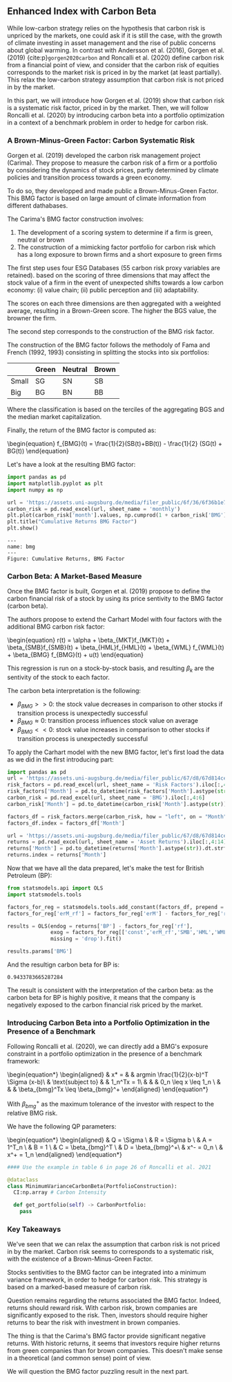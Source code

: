## Enhanced Index with Carbon Beta

While low-carbon strategy relies on the hypothesis that carbon risk is unpriced by the markets, one could ask if it is still the case, with the growth of climate investing in asset management and the rise of public concerns about global warming. In contrast with Andersson et al. (2016), Gorgen et al. (2019) {cite:p}`gorgen2020carbon` and Roncalli et al. (2020) define carbon risk from a financial point of view, and consider that the carbon risk of equities corresponds to the market risk is priced in by the market (at least partially). This relax the low-carbon strategy assumption that carbon risk is not priced in by the market.

In this part, we will introduce how Gorgen et al. (2019) show that carbon risk is a systematic risk factor, priced in by the market. Then, we will follow Roncalli et al. (2020) by introducing carbon beta into a portfolio optimization in a context of a benchmark problem in order to hedge for carbon risk.

### A Brown-Minus-Green Factor: Carbon Systematic Risk

Gorgen et al. (2019) developed the carbon risk management project (Carima). They propose to measure the carbon risk of a firm or a portfolio by considering the dynamics of stock prices, partly determined by climate policies and transition process towards a green economy.

To do so, they developped and made public a Brown-Minus-Green Factor. This BMG factor is based on large amount of climate information from different dathabases.

The Carima's BMG factor construction involves:
1. The development of a scoring system to determine if a firm is green, neutral or brown
2. The construction of a mimicking factor portfolio for carbon risk which has a long exposure to brown firms and a short exposure to green firms

The first step uses four ESG Databases (55 carbon risk proxy variables are retained). based on the scoring of three dimensions that may affect the stock value of a firm in the event of unexpected shifts towards a low carbon economy: (i) value chain; (ii) public perception and (iii) adaptability.

The scores on each three dimensions are then aggregated with a weighted average, resulting in a Brown-Green score. The higher the BGS value, the browner the firm.

The second step corresponds to the construction of the BMG risk factor. 

The construction of the BMG factor follows the methodoly of Fama and French (1992, 1993) consisting in splitting the stocks into six portfolios:

|   | Green  | Neutral  | Brown  |  
|---|---|---|---|
|  Small | SG  | SN  | SB  | 
| Big  |  BG | BN  | BB  |

Where the classification is based on the terciles of the aggregating BGS and the median market capitalization. 

Finally, the return of the BMG factor is computed as:

\begin{equation}
f_{BMG}(t) = \frac{1}{2}(SB(t)+BB(t)) - \frac{1}{2} (SG(t) + BG(t))
\end{equation}

Let's have a look at the resulting BMG factor:

```Python
import pandas as pd
import matplotlib.pyplot as plt 
import numpy as np

url = 'https://assets.uni-augsburg.de/media/filer_public/6f/36/6f36b1e7-9e03-4ca4-a4cd-c17e22a2e895/carbon_risk_factor_updated.xlsx'
carbon_risk = pd.read_excel(url, sheet_name = 'monthly')
plt.plot(carbon_risk['month'].values, np.cumprod(1 + carbon_risk['BMG'].values))
plt.title("Cumulative Returns BMG Factor")
plt.show()
```

```{figure} bmg.png
---
name: bmg
---
Figure: Cumulative Returns, BMG Factor
```


### Carbon Beta: A Market-Based Measure

Once the BMG factor is built, Gorgen et al. (2019) propose to define the carbon financial risk of a stock by using its price sentivity to the BMG factor (carbon beta).

The authors propose to extend the Carhart Model with four factors with the additional BMG carbon risk factor:

\begin{equation}
r(t) = \alpha + \beta_{MKT}f_{MKT}(t) + \beta_{SMB}f_{SMB}(t) + \beta_{HML}f_{HML}(t) + \beta_{WML} f_{WML}(t) + \beta_{BMG} f_{BMG}(t) + u(t)
\end{equation} 

This regression is run on a stock-by-stock basis, and resulting $\beta_k$ are the sentivity of the stock to each factor.

The carbon beta interpretation is the following:

- $\beta_{BMG} >> 0$: the stock value decreases in comparison to other stocks if transition process is unexpectedly successful
- $\beta_{BMG} \approx 0$: transition process influences stock value on average
- $\beta_{BMG} << 0$: stock value increases in comparison to other stocks if transition process is unexpectedly successful

To apply the Carhart model with the new BMG factor, let's first load the data as we did in the first introducing part:
```Python
import pandas as pd
url = 'https://assets.uni-augsburg.de/media/filer_public/67/d8/67d814ce-0aa9-4156-ad25-fb2a9202769d/carima_exceltool_en.xlsx'
risk_factors = pd.read_excel(url, sheet_name = 'Risk Factors').iloc[:,4:10]
risk_factors['Month'] = pd.to_datetime(risk_factors['Month'].astype(str)).dt.strftime('%Y-%m')
carbon_risk = pd.read_excel(url, sheet_name = 'BMG').iloc[:,4:6]
carbon_risk['Month'] = pd.to_datetime(carbon_risk['Month'].astype(str)).dt.strftime('%Y-%m')

factors_df = risk_factors.merge(carbon_risk, how = "left", on = "Month")
factors_df.index = factors_df['Month']

url = 'https://assets.uni-augsburg.de/media/filer_public/67/d8/67d814ce-0aa9-4156-ad25-fb2a9202769d/carima_exceltool_en.xlsx'
returns = pd.read_excel(url, sheet_name = 'Asset Returns').iloc[:,4:14]
returns['Month'] = pd.to_datetime(returns['Month'].astype(str)).dt.strftime('%Y-%m')
returns.index = returns['Month']
```

Now that we have all the data prepared, let's make the test for British Petroleum (BP):

```Python
from statsmodels.api import OLS
import statsmodels.tools

factors_for_reg = statsmodels.tools.add_constant(factors_df, prepend = True)
factors_for_reg['erM_rf'] = factors_for_reg['erM'] - factors_for_reg['rf']

results = OLS(endog = returns['BP'] - factors_for_reg['rf'],
              exog = factors_for_reg[['const','erM_rf','SMB','HML','WML','BMG']],
              missing = 'drop').fit()

results.params['BMG']
```
And the resultign carbon beta for BP is:
```
0.9433783665287284
```

The result is consistent with the interpretation of the carbon beta: as the carbon beta for BP is highly positive, it means that the company is negatively exposed to the carbon financial risk priced by the market.

### Introducing Carbon Beta into a Portfolio Optimization in the Presence of a Benchmark

Following Roncalli et al. (2020), we can directly add a BMG's exposure constraint in a portfolio optimization in the presence of a benchmark framework:

\begin{equation*}
\begin{aligned}
& x* = 
& & argmin \frac{1}{2}(x-b)^T \Sigma (x-b)\\
& \text{subject to}
& & 1_n^Tx = 1\\
& & &  0_n \leq x \leq 1_n \\
& & & \beta_{bmg}^Tx \leq \beta_{bmg}^+
\end{aligned}
\end{equation*}

With $\beta_{bmg}^+$ as the maximum tolerance of the investor with respect to the relative BMG risk. 

We have the following QP parameters:

\begin{equation*}
\begin{aligned}
& Q = \Sigma \\
& R = \Sigma b \\
& A = 1^T_n \\
& B = 1 \\
& C = \beta_{bmg}^T \\
& D = \beta_{bmg}^+\\
& x^- = 0_n \\
& x^+ = 1_n
\end{aligned}
\end{equation*}

```Python
#### Use the example in table 6 in page 26 of Roncalli et al. 2021

@dataclass
class MinimumVarianceCarbonBeta(PortfolioConstruction):
  CI:np.array # Carbon Intensity

  def get_portfolio(self) -> CarbonPortfolio:
    pass
```

### Key Takeaways

We've seen that we can relax the assumption that carbon risk is not priced in by the market. Carbon risk seems to corresponds to a systematic risk, with the existence of a Brown-Minus-Green Factor. 

Stocks sentivities to the BMG factor can be integrated into a minimum variance framework, in order to hedge for carbon risk. This strategy is based on a marked-based measure of carbon risk.

Question remains regarding the returns associated the BMG factor. Indeed, returns should reward risk. With carbon risk, brown companies are significantly exposed to the risk. Then, investors should require higher returns to bear the risk with investment in brown companies. 

The thing is that the Carima's BMG factor provide significant negative returns. With historic returns, it seems that investors require higher returns from green companies than for brown companies. This doesn't make sense in a theoretical (and common sense) point of view. 

We will question the BMG factor puzzling result in the next part.